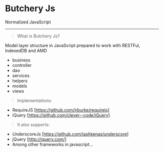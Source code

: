 Butchery Js
========

Normalized JavaScript
***

> What is Butchery Js?

Model layer structure in JavaScript prepared to work with RESTFul, IndexedDB and AMD

* business
* controller
* dao
* services
* helpers
* models
* views

> Implementations:

* RequireJS [https://github.com/jrburke/requirejs]
* iQuery [https://github.com/clever--code/iQuery]

> It also supports:

* UnderscoreJs [https://github.com/jashkenas/underscore]
* jQuery [http://jquery.com/]
* Among other frameworks in javascript...
